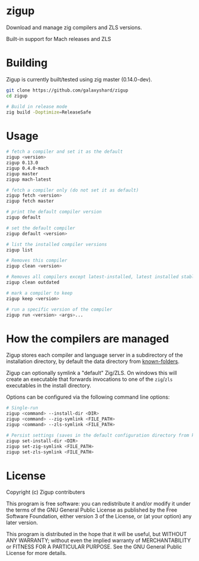 # zigup

Download and manage zig compilers and ZLS versions.

Built-in support for Mach releases and ZLS

# Building

Zigup is currently built/tested using zig master (0.14.0-dev).

```sh
git clone https://github.com/galaxyshard/zigup
cd zigup

# Build in release mode
zig build -Doptimize=ReleaseSafe
```

# Usage

```sh
# fetch a compiler and set it as the default
zigup <version>
zigup 0.13.0
zigup 0.4.0-mach
zigup master
zigup mach-latest

# fetch a compiler only (do not set it as default)
zigup fetch <version>
zigup fetch master

# print the default compiler version
zigup default

# set the default compiler
zigup default <version>

# list the installed compiler versions
zigup list

# Removes this compiler
zigup clean <version>

# Removes all compilers except latest-installed, latest installed stable, and any kept compilers
zigup clean outdated

# mark a compiler to keep
zigup keep <version>

# run a specific version of the compiler
zigup run <version> <args>...
```

# How the compilers are managed

Zigup stores each compiler and language server in a subdirectory of the installation directory, by default the data directory from [known-folders](https://github.com/ziglibs/known-folders).

Zigup can optionally symlink a "default" Zig/ZLS. On windows this will create an executable that forwards invocations to one of the `zig`/`zls` executables in the install directory.

Options can be configured via the following command line options:
```sh
# Single-run
zigup <command> --install-dir <DIR>
zigup <command> --zig-symlink <FILE_PATH>
zigup <command> --zls-symlink <FILE_PATH>

# Persist settings (saves in the default configuration directory from known-folders)
zigup set-install-dir <DIR>
zigup set-zig-symlink <FILE_PATH>
zigup set-zls-symlink <FILE_PATH>
```

# License

Copyright (c) Zigup contributers

This program is free software: you can redistribute it and/or modify it under the terms of the GNU General Public License as published by the Free Software Foundation, either version 3 of the License, or (at your option) any later version.

This program is distributed in the hope that it will be useful, but WITHOUT ANY WARRANTY; without even the implied warranty of MERCHANTABILITY or FITNESS FOR A PARTICULAR PURPOSE.  See the GNU General Public License for more details.
